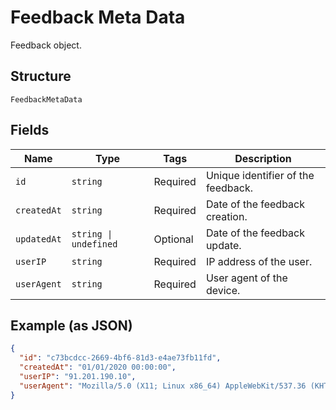 
# Feedback Meta Data

Feedback object.

## Structure

`FeedbackMetaData`

## Fields

| Name | Type | Tags | Description |
|  --- | --- | --- | --- |
| `id` | `string` | Required | Unique identifier of the feedback. |
| `createdAt` | `string` | Required | Date of the feedback creation. |
| `updatedAt` | `string \| undefined` | Optional | Date of the feedback update. |
| `userIP` | `string` | Required | IP address of the user. |
| `userAgent` | `string` | Required | User agent of the device. |

## Example (as JSON)

```json
{
  "id": "c73bcdcc-2669-4bf6-81d3-e4ae73fb11fd",
  "createdAt": "01/01/2020 00:00:00",
  "userIP": "91.201.190.10",
  "userAgent": "Mozilla/5.0 (X11; Linux x86_64) AppleWebKit/537.36 (KHTML, like Gecko) Chrome/51.0.2704.103 Safari/537.36"
}
```

